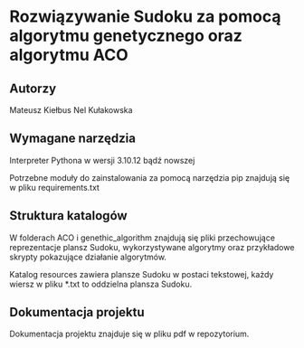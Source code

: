 # Rozwiązywanie Sudoku za pomocą algorytmu genetycznego oraz algorytmu ACO

## Autorzy

Mateusz Kiełbus
Nel Kułakowska

## Wymagane narzędzia

Interpreter Pythona w wersji 3.10.12 bądź nowszej

Potrzebne moduły do zainstalowania za pomocą narzędzia pip znajdują się w pliku requirements.txt

## Struktura katalogów

W folderach ACO i genethic_algorithm znajdują się pliki przechowujące reprezentacje plansz Sudoku, wykorzystywane algorytmy oraz przykładowe skrypty pokazujące działanie algorytmów.

Katalog resources zawiera plansze Sudoku w postaci tekstowej, każdy wiersz w pliku *.txt to oddzielna plansza Sudoku.

## Dokumentacja projektu

Dokumentacja projektu znajduje się w pliku pdf w repozytorium.
